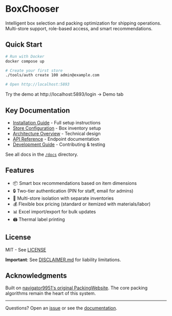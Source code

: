 # BoxChooser

Intelligent box selection and packing optimization for shipping operations. Multi-store support, role-based access, and smart recommendations.

## Quick Start

```bash
# Run with Docker
docker compose up

# Create your first store
./tools/auth create 100 admin@example.com

# Open http://localhost:5893
```

Try the demo at http://localhost:5893/login → Demo tab

## Key Documentation

- [Installation Guide](docs/01-installation.md) - Full setup instructions
- [Store Configuration](docs/03-store-configuration.md) - Box inventory setup
- [Architecture Overview](docs/04-architecture.md) - Technical design
- [API Reference](docs/10-api-reference.md) - Endpoint documentation
- [Development Guide](docs/11-development-guide.md) - Contributing & testing

See all docs in the [`/docs`](docs/) directory.

## Features

- 📦 Smart box recommendations based on item dimensions
- 🔒 Two-tier authentication (PIN for staff, email for admins)
- 🏪 Multi-store isolation with separate inventories
- 💰 Flexible box pricing (standard or itemized with materials/labor)
- 📊 Excel import/export for bulk updates
- 🖨️ Thermal label printing

## License

MIT - See [LICENSE](LICENSE)

**Important**: See [DISCLAIMER.md](DISCLAIMER.md) for liability limitations.

## Acknowledgments

Built on [navigator9951's original PackingWebsite](https://github.com/navigator9951/PackingWebsite). The core packing algorithms remain the heart of this system.

---

Questions? Open an [issue](https://github.com/km1tch/BoxChooser/issues) or see the [documentation](docs/).
